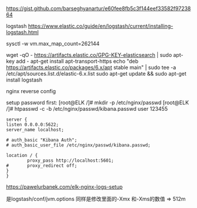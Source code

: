 https://gist.github.com/barseghyanartur/e60fee8fb5c3f144eef33582f9723864

logstash
https://www.elastic.co/guide/en/logstash/current/installing-logstash.html

sysctl -w vm.max_map_count=262144

wget -qO - https://artifacts.elastic.co/GPG-KEY-elasticsearch | sudo apt-key add -
apt-get install apt-transport-https
echo "deb https://artifacts.elastic.co/packages/6.x/apt stable main" | sudo tee -a /etc/apt/sources.list.d/elastic-6.x.list
sudo apt-get update && sudo apt-get install logstash


nginx reverse config

setup password first:
[root@ELK /]# mkdir -p /etc/nginx/passwd
[root@ELK /]# htpasswd -c -b /etc/nginx/passwd/kibana.passwd user 123455
```
server {
listen 0.0.0.0:5622;
server_name localhost;

# auth_basic "Kibana Auth";
# auth_basic_user_file /etc/nginx/passwd/kibana.passwd;

location / {
        proxy_pass http://localhost:5601;
#       proxy_redirect off;
}
}
```

https://pawelurbanek.com/elk-nginx-logs-setup

是logstash/conf/jvm.options
同样是修改里面的-Xmx 和-Xms的数值 => 512m

